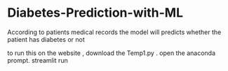 # Diabetes-Prediction-with-ML
According to patients medical records the model will predicts whether the patient has diabetes or not

to run this on the website , download the Temp1.py . open the anaconda prompt.
streamlit run <location of the Tempt1.py>
